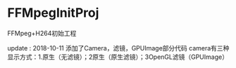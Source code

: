 # FFMpegInitProj
FFMpeg+H264初始工程

update : 2018-10-11
添加了Camera，滤镜，GPUImage部分代码
camera有三种显示方式：1.原生（无滤镜）；2原生（原生滤镜）；3OpenGL滤镜（GPUImage）
